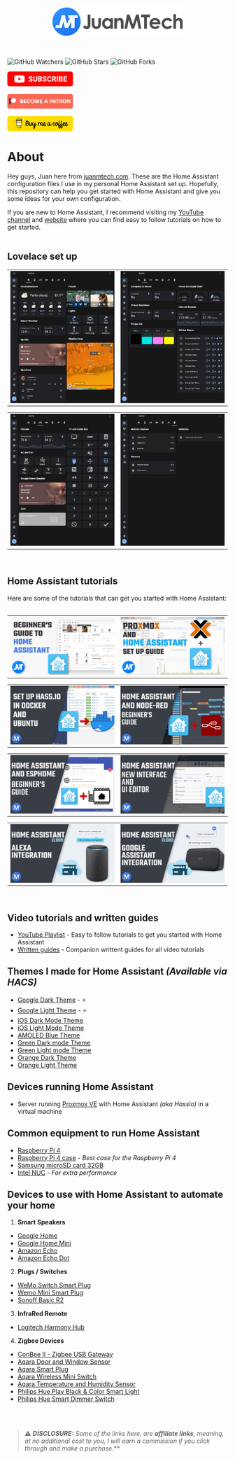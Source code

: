 <p align="center">
  <img src="https://raw.githubusercontent.com/JuanMTech/Home_Assistant_files/master/images/Logo/Logo.png">
</p>
<br />

![GitHub Watchers][watchers]
![GitHub Stars][stars]
![GitHub Forks][forks]
<br />

[![Subscribe to YouTube channel][youtube-sub-shield]][youtubesubscribe]

[![Become a Patron][become-a-patron-shield]][becomeapatron]

[![Buy me a coffee][buymeacoffee-shield]][buymeacoffee]
<br />

# About

Hey guys, Juan here from [juanmtech.com](https://www.juanmtech.com). These are the Home Assistant configuration files I use in my personal Home Assistant set up. Hopefully, this repository can help you get started with Home Assistant and give you some ideas for your own configuration.

If you are new to Home Assistant, I recommend visiting my [YouTube channel](https://www.youtube.com/JuanMTech) and [website](https://www.juanmtech.com) where you can find easy to follow tutorials on how to get started.<br />
<br />

## Lovelace set up

<TABLE>
<TR>
    <TD>
    <img src="https://raw.githubusercontent.com/JuanMTech/Home_Assistant_files/master/images/Home_Assistant_Images/HA_UI_1.png"<br/>
    </TD>
    <TD>
    <img src="https://raw.githubusercontent.com/JuanMTech/Home_Assistant_files/master/images/Home_Assistant_Images/HA_UI_2.png"<br/>
    </TD>
</TR>
</TABLE>

<TABLE>
<TR>
    <TD>
    <img src="https://raw.githubusercontent.com/JuanMTech/Home_Assistant_files/master/images/Home_Assistant_Images/HA_UI_3.png"<br/>
    </TD>
    <TD>
    <img src="https://raw.githubusercontent.com/JuanMTech/Home_Assistant_files/master/images/Home_Assistant_Images/HA_UI_4.png"<br/>
    </TD>
</TR>
</TABLE>
<br />

## Home Assistant tutorials

Here are some of the tutorials that can get you started with Home Assistant:<br />
<br />

<TABLE>
<TR>
    <TD>
    <a href="https://youtu.be/XdiGdC7K4sI"><img src="https://raw.githubusercontent.com/JuanMTech/Home_Assistant_files/master/images/Thumbnails/Beginners_guide_to_Home_Assistant.png" /></a><br/>
    </TD>
    <TD>
    <a href="https://youtu.be/42gopfIrPBY"><img src="https://raw.githubusercontent.com/JuanMTech/Home_Assistant_files/master/images/Thumbnails/Install_Proxmox_and_virtualize_Home_Assistant.png" /></a><br/>
    </TD>
</TR>
</TABLE>

<TABLE>
<TR>
    <TD>
    <a href="https://youtu.be/ekVfLXnoM7k"><img src="https://raw.githubusercontent.com/JuanMTech/Home_Assistant_files/master/images/Thumbnails/Hassio_in_Docker_and_Ubuntu.png" /></a><br/>
    </TD>
    <TD>
    <a href="https://youtu.be/dYN1Lp-XYKA"><img src="https://raw.githubusercontent.com/JuanMTech/Home_Assistant_files/master/images/Thumbnails/Home_Assistant_and_Node-RED_guide.png" /></a><br/>
    </TD>
</TR>
</TABLE>

<TABLE>
<TR>
    <TD>
    <a href="https://youtu.be/soKuma8DJWQ"><img src="https://raw.githubusercontent.com/JuanMTech/Home_Assistant_files/master/images/Thumbnails/Home_Assistant_and_ESPHome_-_Beginners_guide.png" /></a><br/>
    </TD>
    <TD>
    <a href="https://youtu.be/J7YWxROlmh4"><img src="https://raw.githubusercontent.com/JuanMTech/Home_Assistant_files/master/images/Thumbnails/Home_Assistant_new_User_Interface.png" /></a><br/>
    </TD>
</TR>
</TABLE>

<TABLE>
<TR>
    <TD>
    <a href="https://youtu.be/PhWpnc-Pvko"><img src="https://raw.githubusercontent.com/JuanMTech/Home_Assistant_files/master/images/Thumbnails/Integrade_Alexa_with_Home_Assistant_Cloud.png" /></a><br/>
    </TD>
    <TD>
    <a href="https://youtu.be/tXjihKy7uvQ"><img src="https://raw.githubusercontent.com/JuanMTech/Home_Assistant_files/master/images/Thumbnails/Integrate_Google_Assistant_with_Home_Assistant_Cloud.png" /></a><br/>
    </TD>
</TR>
</TABLE>
<br />

## Video tutorials and written guides
* [YouTube Playlist](https://www.youtube.com/playlist?list=PLLydq6ff7NvJ1ioQSVRCt2FJK9EFzRKWr) - Easy to follow tutorials to get you started with Home Assistant
* [Written guides](https://www.juanmtech.com/home-assistant/) - Companion writtent guides for all video tutorials

## Themes I made for Home Assistant *(Available via HACS)*
* [Google Dark Theme](https://github.com/JuanMTech/google_dark_theme) - ⭐
* [Google Light Theme](https://github.com/JuanMTech/google_light_theme) - ⭐
* [iOS Dark Mode Theme](https://github.com/JuanMTech/ios_dark_mode_theme)
* [iOS Light Mode Theme](https://github.com/JuanMTech/ios_light_mode_theme)
* [AMOLED Blue Theme](https://github.com/JuanMTech/amoled_blue)
* [Green Dark mode Theme](https://github.com/JuanMTech/green_dark_mode)
* [Green Light mode Theme](https://github.com/JuanMTech/green_light_mode)
* [Orange Dark Theme](https://github.com/JuanMTech/orange_dark)
* [Orange Light Theme](https://github.com/JuanMTech/orange_light)

## Devices running Home Assistant
* Server running [Proxmox VE](https://proxmox.com/en/proxmox-ve) with Home Assistant *(aka Hassio)* in a virtual machine

## Common equipment to run Home Assistant
* [Raspberry Pi 4](https://amzn.to/2Q3UwVi)
* [Raspberry Pi 4 case](https://amzn.to/2Q5HSoI) - *Best case for the Raspberry Pi 4*
* [Samsung microSD card 32GB](https://amzn.to/313ZUhu)
* [Intel NUC](https://amzn.to/34busQD) - *For extra performance*

## Devices to use with Home Assistant to automate your home

1. **Smart Speakers**
* [Google Home](https://store.google.com/us/product/google_home?hl=en-US)
* [Google Home Mini](https://store.google.com/product/google_home_mini?43700033967804248&gclid=Cj0KCQjwquTbBRCSARIsADzW88zhzmT6J3-arWJHTvvj4tbvnhIOjxhwb2yICOB36OtowI4cXF59k0kaAuF-EALw_wcB&gclsrc=aw.ds&dclid=CM7vqqfd-dwCFcS7swodddECDA)
* [Amazon Echo](https://amzn.to/2XzITuC)
* [Amazon Echo Dot](https://amzn.to/2N7nHYW)<br />

2. **Plugs / Switches**
* [WeMo Switch Smart Plug](https://amzn.to/2Pj2TLn)
* [Wemo Mini Smart Plug](https://amzn.to/2L8fddM)
* [Sonoff Basic R2](https://amzn.to/2IAiLaN)<br />

3. **InfraRed Remote**
* [Logitech Harmony Hub](https://amzn.to/2vWsmSy)<br />

4. **Zigbee Devices**
* [ConBee II - Zigbee USB Gateway](https://amzn.to/324zSdd)
* [Aqara Door and Window Sensor](https://amzn.to/313ZYxO)
* [Aqara Smart Plug](https://amzn.to/3h8odkb)
* [Aqara Wireless Mini Switch](https://amzn.to/3g2n5wV)
* [Aqara Temperature and Humidity Sensor](https://amzn.to/2Eg6fgN)
* [Philips Hue Play Black & Color Smart Light](https://amzn.to/3iR9Ktj)
* [Philips Hue Smart Dimmer Switch](https://amzn.to/3aBKd4c)
<br />
<br />

> ⚠️ ***DISCLOSURE:** Some of the links here, are **affiliate links**, meaning, at no additional cost to you, I will earn a commission if you click through and make a purchase.***


[watchers]: https://img.shields.io/github/watchers/JuanMTech/Home_Assistant_files.svg?style=social&label=Watchers
[stars]: https://img.shields.io/github/stars/JuanMTech/Home_Assistant_files.svg?style=social&label=Stars
[forks]: https://img.shields.io/github/forks/JuanMTech/Home_Assistant_files.svg?style=social&label=Forks

[buymeacoffee-shield]: https://raw.githubusercontent.com/JuanMTech/Home_Assistant_files/master/images/Support_buttons/Buy_me_a_coffee.png
[buymeacoffee]: https://www.buymeacoffee.com/JuanMTech

[become-a-patron-shield]: https://raw.githubusercontent.com/JuanMTech/Home_Assistant_files/master/images/Support_buttons/Patreon.png
[becomeapatron]: https://www.patreon.com/JuanMTech

[youtube-sub-shield]: https://raw.githubusercontent.com/JuanMTech/Home_Assistant_files/master/images/Support_buttons/YouTube_Subscribe.png
[youtubesubscribe]: https://www.youtube.com/c/JuanMTech?sub_confirmation=1
